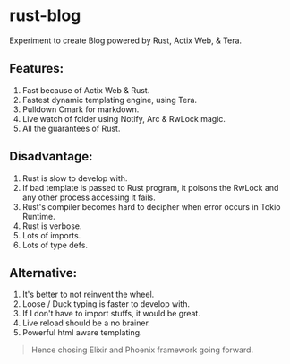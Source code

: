 # rust-blog
Experiment to create Blog powered by Rust, Actix Web, &amp; Tera.

## Features:
1. Fast because of Actix Web & Rust.
2. Fastest dynamic templating engine, using Tera.
3. Pulldown Cmark for markdown.
4. Live watch of folder using Notify, Arc & RwLock magic.
5. All the guarantees of Rust.

## Disadvantage:
1. Rust is slow to develop with.
2. If bad template is passed to Rust program, it poisons the RwLock and any other process accessing it fails.
3. Rust's compiler becomes hard to decipher when error occurs in Tokio Runtime.
4. Rust is verbose.
5. Lots of imports.
6. Lots of type defs.

## Alternative:
1. It's better to not reinvent the wheel.
2. Loose / Duck typing is faster to develop with.
3. If I don't have to import stuffs, it would be great.
4. Live reload should be a no brainer.
5. Powerful html aware templating.

> Hence chosing Elixir and Phoenix framework going forward.
